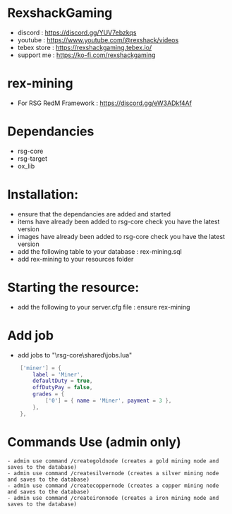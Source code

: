 # RexshackGaming
- discord : https://discord.gg/YUV7ebzkqs
- youtube : https://www.youtube.com/@rexshack/videos
- tebex store : https://rexshackgaming.tebex.io/
- support me : https://ko-fi.com/rexshackgaming

# rex-mining
- For RSG RedM Framework : https://discord.gg/eW3ADkf4Af

# Dependancies
- rsg-core
- rsg-target
- ox_lib

# Installation:
- ensure that the dependancies are added and started
- items have already been added to rsg-core check you have the latest version
- images have already been added to rsg-core check you have the latest version
- add the following table to your database : rex-mining.sql
- add rex-mining to your resources folder

# Starting the resource:
- add the following to your server.cfg file : ensure rex-mining

# Add job
- add jobs to "\rsg-core\shared\jobs.lua"
```lua
    ['miner'] = {
        label = 'Miner',
        defaultDuty = true,
        offDutyPay = false,
        grades = {
            ['0'] = { name = 'Miner', payment = 3 },
        },
    },
```

# Commands Use (admin only)
```
- admin use command /creategoldnode (creates a gold mining node and saves to the database)
- admin use command /createsilvernode (creates a silver mining node and saves to the database)
- admin use command /createcoppernode (creates a copper mining node and saves to the database)
- admin use command /createironnode (creates a iron mining node and saves to the database)
```